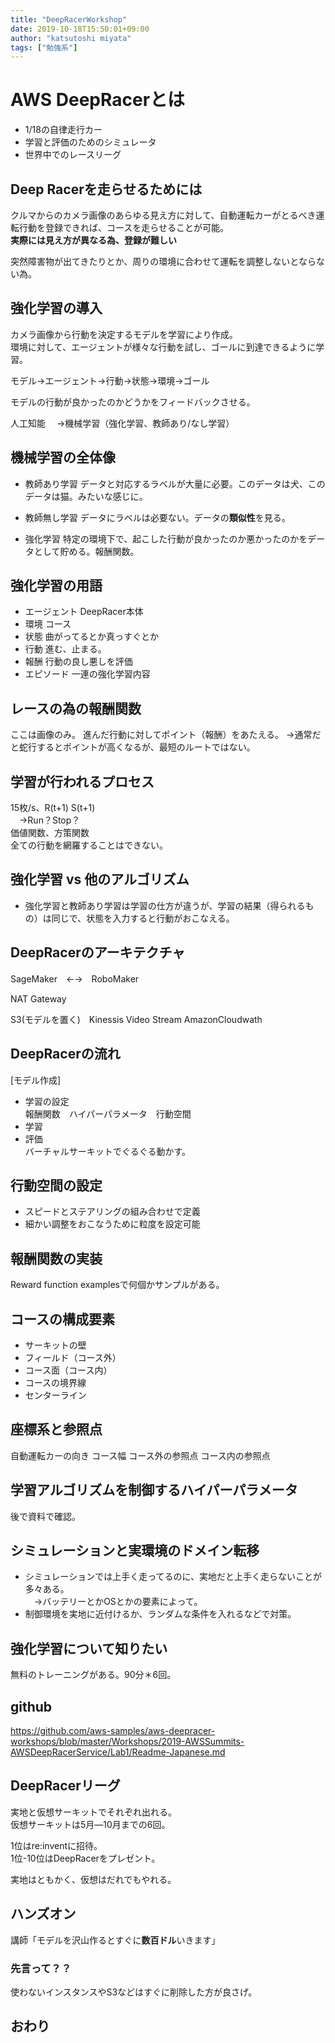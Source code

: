 ```yaml
---
title: "DeepRacerWorkshop"
date: 2019-10-18T15:50:01+09:00
author: "katsutoshi miyata"
tags: ["勉強系"]
---
```


# AWS DeepRacerとは
* 1/18の自律走行カー
* 学習と評価のためのシミュレータ
* 世界中でのレースリーグ

## Deep Racerを走らせるためには
クルマからのカメラ画像のあらゆる見え方に対して、自動運転カーがとるべき運転行動を登録できれば、コースを走らせることが可能。  
**実際には見え方が異なる為、登録が難しい**  

突然障害物が出てきたりとか、周りの環境に合わせて運転を調整しないとならない為。

## 強化学習の導入
カメラ画像から行動を決定するモデルを学習により作成。  
環境に対して、エージェントが様々な行動を試し、ゴールに到達できるように学習。

モデル→エージェント→行動→状態→環境→ゴール

モデルの行動が良かったのかどうかをフィードバックさせる。

人工知能
　→機械学習（強化学習、教師あり/なし学習）

## 機械学習の全体像
* 教師あり学習
データと対応するラベルが大量に必要。このデータは犬、このデータは猫。みたいな感じに。

* 教師無し学習
データにラベルは必要ない。データの**類似性**を見る。

* 強化学習
特定の環境下で、起こした行動が良かったのか悪かったのかをデータとして貯める。報酬関数。

## 強化学習の用語
* エージェント
DeepRacer本体
* 環境
コース
* 状態
曲がってるとか真っすぐとか
* 行動
進む、止まる。
* 報酬
行動の良し悪しを評価
* エピソード
一連の強化学習内容

## レースの為の報酬関数
ここは画像のみ。
進んだ行動に対してポイント（報酬）をあたえる。
→通常だと蛇行するとポイントが高くなるが、最短のルートではない。

## 学習が行われるプロセス
15枚/s、R(t+1) S(t+1)  
　→Run？Stop？  
価値関数、方策関数  
全ての行動を網羅することはできない。

## 強化学習 vs 他のアルゴリズム
* 強化学習と教師あり学習は学習の仕方が違うが、学習の結果（得られるもの）は同じで、状態を入力すると行動がおこなえる。

## DeepRacerのアーキテクチャ

SageMaker　←→　RoboMaker

NAT Gateway

S3(モデルを置く)　Kinessis Video Stream AmazonCloudwath

## DeepRacerの流れ
[モデル作成]

* 学習の設定  
報酬関数　ハイパーパラメータ　行動空間
* 学習
* 評価  
バーチャルサーキットでぐるぐる動かす。

## 行動空間の設定
* スピードとステアリングの組み合わせで定義  
* 細かい調整をおこなうために粒度を設定可能

## 報酬関数の実装
Reward function examplesで何個かサンプルがある。

## コースの構成要素
* サーキットの壁
* フィールド（コース外）
* コース面（コース内）
* コースの境界線
* センターライン

## 座標系と参照点
自動運転カーの向き
コース幅
コース外の参照点
コース内の参照点

## 学習アルゴリズムを制御するハイパーパラメータ
後で資料で確認。

## シミュレーションと実環境のドメイン転移
* シミュレーションでは上手く走ってるのに、実地だと上手く走らないことが多々ある。  
　→バッテリーとかOSとかの要素によって。
* 制御環境を実地に近付けるか、ランダムな条件を入れるなどで対策。

## 強化学習について知りたい
無料のトレーニングがある。90分＊6回。

## github
https://github.com/aws-samples/aws-deepracer-workshops/blob/master/Workshops/2019-AWSSummits-AWSDeepRacerService/Lab1/Readme-Japanese.md

## DeepRacerリーグ
実地と仮想サーキットでそれぞれ出れる。  
仮想サーキットは5月―10月までの6回。  

1位はre:inventに招待。  
1位-10位はDeepRacerをプレゼント。 

実地はともかく、仮想はだれでもやれる。  

## ハンズオン
講師「モデルを沢山作るとすぐに**数百ドル**いきます」

### 先言って？？

使わないインスタンスやS3などはすぐに削除した方が良さげ。


## おわり